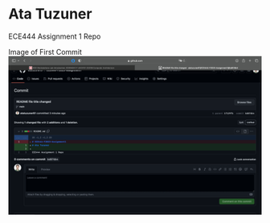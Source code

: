 # Ata Tuzuner

ECE444 Assignment 1 Repo

Image of First Commit
![Alt text](./SS%20of%20First%20Commit.png)
